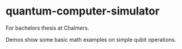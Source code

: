 # quantum-computer-simulator
For bachelors thesis at Chalmers.

Demos show some basic math examples on simple qubit operations.
